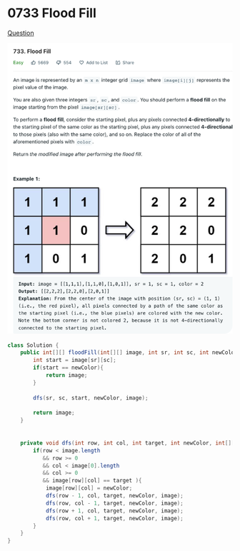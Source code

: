 # 0733 Flood Fill

[Question](https://leetcode.com/problems/flood-fill/?envType=study-plan\&id=graph-i)

![](<../.gitbook/assets/image (1).png>)

```java
class Solution {
    public int[][] floodFill(int[][] image, int sr, int sc, int newColor) {
        int start = image[sr][sc];
        if(start == newColor){
            return image;
        }
        
        dfs(sr, sc, start, newColor, image);
        
        return image;
    }
    
    
    private void dfs(int row, int col, int target, int newColor, int[][] image){
        if(row < image.length 
           && row >= 0 
           && col < image[0].length 
           && col >= 0
           && image[row][col] == target ){
            image[row][col] = newColor;
            dfs(row - 1, col, target, newColor, image);
            dfs(row, col - 1, target, newColor, image);
            dfs(row + 1, col, target, newColor, image);
            dfs(row, col + 1, target, newColor, image);
        }
    }
}
```
